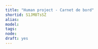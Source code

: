 ```yaml
---
title: "Human project - Carnet de bord"
shortid: S1JM8TsSZ
alias: 
model: 
tags: 
node: 
draft: yes
--- 
```

 